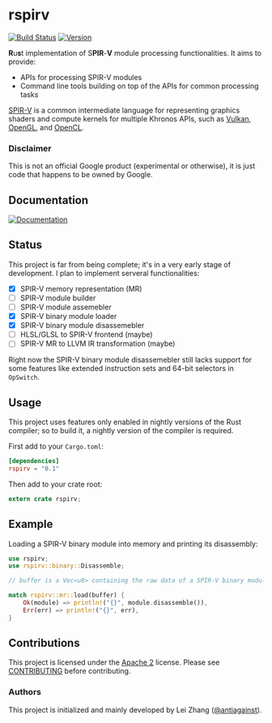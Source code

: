 rspirv
======

[![Build Status](https://travis-ci.org/google/rspirv.svg?branch=master)](https://travis-ci.org/google/rspirv)
[![Version](https://img.shields.io/crates/v/rspirv.svg)](https://crates.io/crates/rspirv)


**R**u**s**t implementation of S**PIR**-**V** module processing
functionalities. It aims to provide:

* APIs for processing SPIR-V modules
* Command line tools building on top of the APIs for common processing tasks

[SPIR-V][spirv] is a common intermediate language for representing graphics
shaders and compute kernels for multiple Khronos APIs, such as [Vulkan][vulkan],
[OpenGL][opengl], and [OpenCL][opencl].

### Disclaimer

This is not an official Google product (experimental or otherwise), it is just
code that happens to be owned by Google.

Documentation
-------------

[![Documentation](https://docs.rs/rspirv/badge.svg)](https://docs.rs/rspirv)

Status
------

This project is far from being complete; it's in a very early stage of
development. I plan to implement serveral functionalities:

- [x] SPIR-V memory representation (MR)
- [ ] SPIR-V module builder
- [ ] SPIR-V module assemebler
- [x] SPIR-V binary module loader
- [x] SPIR-V binary module disassemebler
- [ ] HLSL/GLSL to SPIR-V frontend (maybe)
- [ ] SPIR-V MR to LLVM IR transformation (maybe)

Right now the SPIR-V binary module disassemebler still lacks support for some
features like extended instruction sets and 64-bit selectors in `OpSwitch`.

Usage
-----

This project uses features only enabled in nightly versions of the Rust
compiler; so to build it, a nightly version of the compiler is required.

First add to your `Cargo.toml`:

```toml
[dependencies]
rspirv = "0.1"
```

Then add to your crate root:

```rust
extern crate rspirv;
```

Example
-------

Loading a SPIR-V binary module into memory and printing its disassembly:

```rust
use rspirv;
use rspirv::binary::Disassemble;

// buffer is a Vec<u8> containing the raw data of a SPIR-V binary module.

match rspirv::mr::load(buffer) {
    Ok(module) => println!("{}", module.disassemble()),
    Err(err) => println!("{}", err),
}
```

Contributions
-------------

This project is licensed under the [Apache 2](LICENSE) license. Please see
[CONTRIBUTING](CONTRIBUTING.md) before contributing.

### Authors

This project is initialized and mainly developed by Lei Zhang
([@antiagainst][antiagainst]).

[spirv]: https://www.khronos.org/registry/spir-v/
[vulkan]: https://www.khronos.org/vulkan/
[opengl]: https://www.opengl.org/
[opencl]: https://www.khronos.org/opencl/
[antiagainst]: https://github.com/antiagainst
